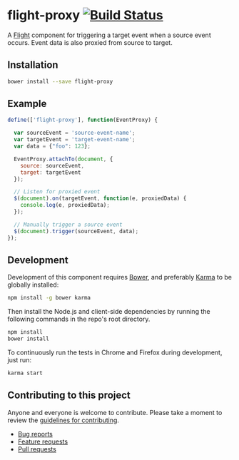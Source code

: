 # flight-proxy [![Build Status](https://secure.travis-ci.org/<username>/flight-proxy.png)](http://travis-ci.org/<username>/flight-proxy)

A [Flight](https://github.com/flightjs/flight) component for triggering a target event when a source event occurs. Event data is also proxied from source to target.

## Installation

```bash
bower install --save flight-proxy
```

## Example

```javascript
define(['flight-proxy'], function(EventProxy) {

  var sourceEvent = 'source-event-name';
  var targetEvent = 'target-event-name';
  var data = {"foo": 123};

  EventProxy.attachTo(document, {
    source: sourceEvent,
    target: targetEvent
  });

  // Listen for proxied event
  $(document).on(targetEvent, function(e, proxiedData) {
    console.log(e, proxiedData);
  });

  // Manually trigger a source event
  $(document).trigger(sourceEvent, data);
});
```

## Development

Development of this component requires [Bower](http://bower.io), and preferably
[Karma](http://karma-runner.github.io) to be globally installed:

```bash
npm install -g bower karma
```

Then install the Node.js and client-side dependencies by running the following
commands in the repo's root directory.

```bash
npm install
bower install
```

To continuously run the tests in Chrome and Firefox during development, just run:

```bash
karma start
```

## Contributing to this project

Anyone and everyone is welcome to contribute. Please take a moment to
review the [guidelines for contributing](CONTRIBUTING.md).

* [Bug reports](CONTRIBUTING.md#bugs)
* [Feature requests](CONTRIBUTING.md#features)
* [Pull requests](CONTRIBUTING.md#pull-requests)
